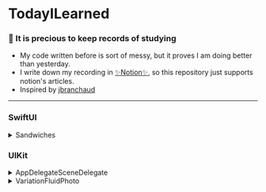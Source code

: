 # TodayILearned
 
### 📝 It is precious to keep records of studying
- My code written before is sort of messy, but it proves I am doing better than yesterday.
- I write down my recording in [✨Notion✨](https://jinhyang.notion.site/2fa22566e5d8448baf9ff8fbd5f5359e?v=3c41946a2a3a4a8c963af9e05373ba11), so this repository just supports notion's articles.
- Inspired by [jbranchaud](https://github.com/jbranchaud/til)
  
   
--- 
### SwiftUI
   <details>
    <summary>Sandwiches</summary>
    <blockquote>
     <div>
     - Tutorial : https://developer.apple.com/videos/play/wwdc2020/10119/ <br>
     - Image resources : https://github.com/jaypricer/resources-intro-swiftui-wwdc20-10119
     </div>
    </blockquote>
    </details>

   
### UIKit
   <details>
    <summary>AppDelegateSceneDelegate</summary>
    <blockquote>
     <div>
     - related video : https://developer.apple.com/videos/play/wwdc2019/258/
     </div>
    </blockquote>
    </details>
   <details>
    <summary>VariationFluidPhoto</summary>
    <blockquote>
     <div>
     - originalSource : https://github.com/masamichiueta/FluidPhoto <br>
     - What I did in this project : 1. Customize protocol / 2. Refactor
     </div>
    </blockquote>
    </details>
